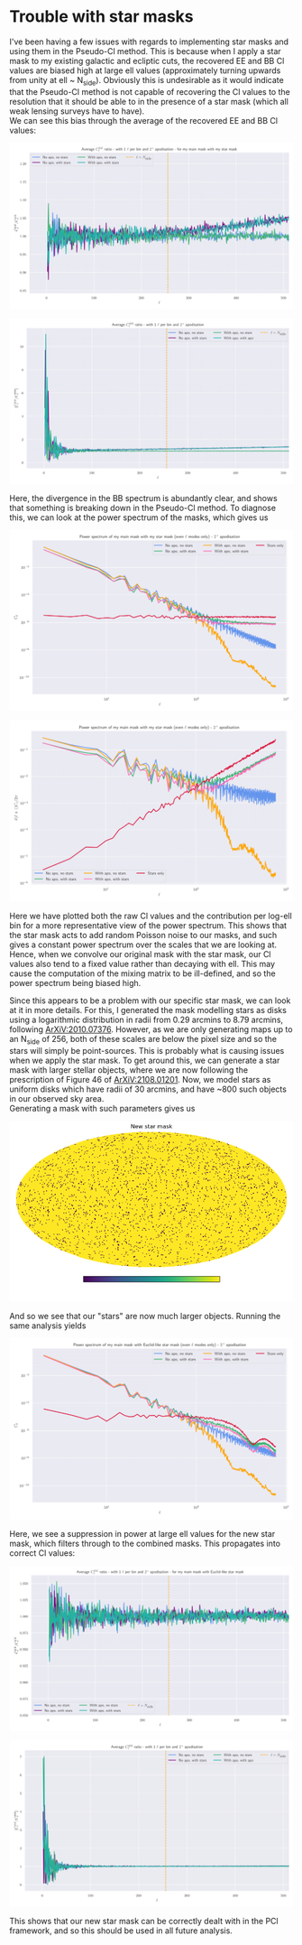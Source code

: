 # Trouble with star masks

I've been having a few issues with regards to implementing star masks and using them in the Pseudo-Cl method. This is
because when I apply a star mask to my existing galactic and ecliptic cuts, the recovered EE and BB Cl values are biased
high at large ell values (approximately turning upwards from unity at ell ~ N<sub>side</sub>). Obviously this is 
undesirable as it would indicate that the Pseudo-Cl method is not capable of recovering the Cl values to the resolution
that it should be able to in the presence of a star mask (which all weak lensing surveys have to have).  
We can see this bias through the average of the recovered EE and BB Cl values:

![Ratio of recovered to input Cl-EE](figures/StarMasks/Avg_EE_ratio_oldstars.png)

![Ratio of recovered to input Cl-BB](figures/StarMasks/Avg_BB_ratio_oldstars.png)

Here, the divergence in the BB spectrum is abundantly clear, and shows that something is breaking down in the Pseudo-Cl 
method. To diagnose this, we can look at the power spectrum of the masks, which gives us

![Cl values of mask](figures/StarMasks/Masks_powerspectrum_evenell_Cl_oldstars.png)

![l^2 Cl values of mask](figures/StarMasks/Masks_powerspectrum_evenell_l2Cl_oldstars.png)

Here we have plotted both the raw Cl values and the contribution per log-ell bin for a more representative view of the
power spectrum. This shows that the star mask acts to add random Poisson noise to our masks, and such gives a constant
power spectrum over the scales that we are looking at. Hence, when we convolve our original mask with the star mask,
our Cl values also tend to a fixed value rather than decaying with ell. This may cause the computation of the mixing
matrix to be ill-defined, and so the power spectrum being biased high.

Since this appears to be a problem with our specific star mask, we can look at it in more details. For this, I generated
the mask modelling stars as disks using a logarithmic distribution in radii from 0.29 arcmins to 8.79 arcmins, following
[ArXiV:2010.07376](https://arxiv.org/pdf/2010.07376.pdf). However, as we are only generating maps up to an 
N<sub>side</sub> of 256, both of these scales are below the pixel size and so the stars will simply be point-sources.
This is probably what is causing issues when we apply the star mask. To get around this, we can generate a star mask
with larger stellar objects, where we are now following the prescription of Figure 46 of 
[ArXiV:2108.01201](https://arxiv.org/pdf/2108.01201.pdf). Now, we model stars as uniform disks which have radii of 30 
arcmins, and have ~800 such objects in our observed sky area.  
Generating a mask with such parameters gives us

![New star mask only](figures/StarMasks/NewStarMask.png)

And so we see that our "stars" are now much larger objects. Running the same analysis yields

![Cl values of mask](figures/StarMasks/Masks_powerspectrum_evenell_Cl_newstars.png)

Here, we see a suppression in power at large ell values for the new star mask, which filters through to the combined
masks. This propagates into correct Cl values:

![Ratio of recovered to input Cl-EE](figures/StarMasks/Avg_EE_ratio_newstars.png)

![Ratio of recovered to input Cl-BB](figures/StarMasks/Avg_BB_ratio_newstars.png)

This shows that our new star mask can be correctly dealt with in the PCl framework, and so this should be used in all
future analysis.